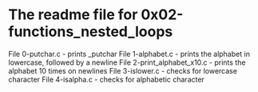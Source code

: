 # The readme file for 0x02-functions_nested_loops
File 0-putchar.c - prints _putchar
File 1-alphabet.c - prints the alphabet in lowercase, followed by a newline
File 2-print_alphabet_x10.c - prints the alphabet 10 times on newlines
File 3-islower.c - checks for lowercase character
File 4-isalpha.c - checks for alphabetic character
